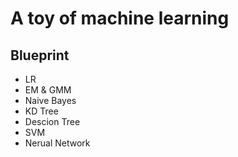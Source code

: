 A toy of machine learning
======
## Blueprint

* LR
* EM & GMM
* Naive Bayes
* KD Tree
* Descion Tree
* SVM
* Nerual Network
